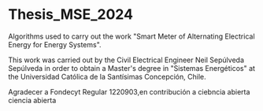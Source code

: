 # Thesis_MSE_2024

Algorithms used to carry out the work "Smart Meter of Alternating Electrical Energy for Energy Systems".

This work was carried out by the Civil Electrical Engineer Neil Sepúlveda Sepúlveda in order to obtain a Master's degree in "Sistemas Energéticos" at the Universidad Católica de la Santísimas Concepción, Chile.


Agradecer a Fondecyt Regular 1220903,en contribución a ciebncia abierta ciencia abierta
